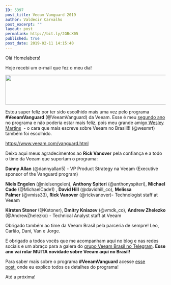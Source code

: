 ```yaml
---
ID: 5397
post_title: Veeam Vanguard 2019
author: Valdecir Carvalho
post_excerpt: ""
layout: post
permalink: http://bit.ly/2GBcX05
published: true
post_date: 2019-02-11 14:15:40
---
```

Olá Homelabers!

Hoje recebi um e-mail que fez o meu dia!

<img class="aligncenter size-large wp-image-5400" src="http://homelaber.com.br/site/wp-content/uploads/2019/02/banner-veeam-vanguard-644x93.jpg" alt="" width="644" height="93" />

Estou super feliz por ter sido escolhido mais uma vez pelo programa <strong>#VeeamVanguard</strong> (@VeeamVanguard) da Veeam. Esse é meu <a href="http://homelaber.com.br/eu-sou-veeam-vanguard/" target="_blank" rel="noopener">segundo ano</a> no programa e não poderia estar mais feliz, pois meu grande amigo<a href="https://www.itproland.com.br/" target="_blank" rel="noopener"> Wesley Martins</a>  - o cara que mais escreve sobre Veeam no Brasil!!! (@wesmrt) também foi escolhido.

<a href="https://www.veeam.com/vanguard.html" target="_blank" rel="noopener">https://www.veeam.com/vanguard.html</a>

Deixo aqui meus agradecimentos ao <strong>Rick Vanover</strong> pela confiança e a todo o time da Veeam que suportam o programa:

<strong>Danny Allan</strong> (@dannyallan5) - VP Product Strategy na Veeam (Executive sponsor of the Vanguard program)

<strong>Niels Engelen</strong> (@nielsengelen), <strong>Anthony Spiteri</strong> (@anthonyspiteri), <strong>Michael Cade</strong> (@MichaelCade1) , <strong>David Hill</strong> (@davidhill_co), <strong>Melissa Palmer</strong> (@vmiss33), <strong>Rick Vanover</strong> (@rickvanover)- Technologist staff at Veeam

<strong>Kirsten Stoner</strong> (@Kstoner), <strong>Dmitry Kniazev</strong> (@vmdk_co), <strong>Andrew Zhelezko</strong> (@AndrewZhelezko) - Technical Analyst staff at Veeam

Obrigado também ao time da Veeam Brasil pela parceria de sempre! Leo, Carlão, Dani, Van e Jorge.

E obrigado a todos vocês que me acompanham aqui no blog e nas redes sociais e um abraço para a galera do <a href="https://t.me/VeeamBR" target="_blank" rel="noopener">grupo Veeam Brasil no Telegram</a>. <strong>Esse ano vai rolar MUITA novidade sobre Veeam aqui no Brasil!</strong>

Para saber mais sobre o programa <strong>#VeeamVanguard</strong> acesse <a href="http://homelaber.com.br/programa-veeam-vanguard/">esse post </a> onde eu explico todos os detalhes do programa!

Até a próxima!